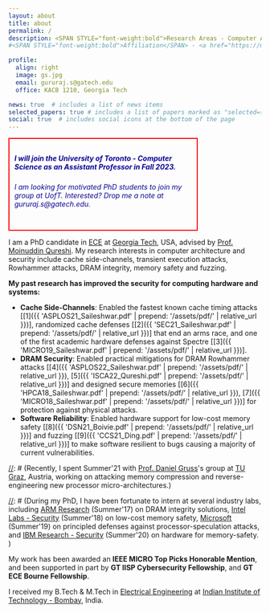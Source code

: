 ```yaml
---
layout: about
title: about
permalink: /
description: <SPAN STYLE="font-weight:bold">Research Areas - Computer Architecture and Systems Security.</SPAN><br> <a href="https://memlab.ece.gatech.edu/">Memory Systems Lab</a>, <a href="https://www.ece.gatech.edu/">Georgia Tech</a>
#<SPAN STYLE="font-weight:bold">Affiliation</SPAN> - <a href="https://memlab.ece.gatech.edu/">Memory Systems Lab</a>, <a href="https://www.ece.gatech.edu/">Georgia Tech</a>. <br><SPAN STYLE="font-weight:bold">Interests</SPAN> - Computer Architecture and Security     

profile:
  align: right
  image: gs.jpg
  email: gururaj.s@gatech.edu 
  office: KACB 1210, Georgia Tech

news: true  # includes a list of news items
selected_papers: true # includes a list of papers marked as "selected={true}"
social: true  # includes social icons at the bottom of the page
---
```


<div style="max-width: 70%; padding: 10px; border: 2px solid red;">
  <h5> <font color="rgb(0, 42, 92)"><b>I will join the University of Toronto - Computer Science as an Assistant Professor in Fall 2023.</b></font><br></h5>
  <h6 class="mb-0"> <font color="rgb(0, 42, 92)">I am looking for motivated PhD students to join my group at UofT. Interested? Drop me a note at gururaj.s@gatech.edu.</font><br></h6>
</div>

I am a PhD candidate in [ECE](https://www.ece.gatech.edu/) at [Georgia Tech](http://www.gatech.edu/), USA, advised by [Prof. Moinuddin Qureshi](https://www.cc.gatech.edu/~moin/).  My research interests in computer architecture and security include cache side-channels, transient execution attacks, Rowhammer attacks, DRAM integrity, memory safety and fuzzing.

**My past research has improved the security for computing hardware and systems:**
* **Cache Side-Channels**: Enabled the fastest known cache timing attacks \[[1]({{ 'ASPLOS21_Saileshwar.pdf' | prepend: '/assets/pdf/' | relative_url }})\], randomized cache defenses \[[2]({{ 'SEC21_Saileshwar.pdf' | prepend: '/assets/pdf/' | relative_url }})\] that end an arms race, and one of the first academic hardware defenses against Spectre \[[3]({{ 'MICRO19_Saileshwar.pdf' | prepend: '/assets/pdf/' | relative_url }})\].
* **DRAM Security**: Enabled practical  mitigations for DRAM Rowhammer attacks \[[4]({{ 'ASPLOS22_Saileshwar.pdf' | prepend: '/assets/pdf/' | relative_url }}), [5]({{ 'ISCA22_Qureshi.pdf' | prepend: '/assets/pdf/' | relative_url }})\] and designed secure memories \[[6]({{ 'HPCA18_Saileshwar.pdf' | prepend: '/assets/pdf/' | relative_url }}), [7]({{ 'MICRO18_Saileshwar.pdf' | prepend: '/assets/pdf/' | relative_url }})\] for protection against physical attacks.
* **Software Reliability**: Enabled hardware support for low-cost memory safety \[[8]({{ 'DSN21_Boivie.pdf' | prepend: '/assets/pdf/' | relative_url }})\] and fuzzing \[[9]({{ 'CCS21_Ding.pdf' | prepend: '/assets/pdf/' | relative_url }})\] to make software resilient to bugs causing a majority of current vulnerabilities. 

[//]: # (**My research designs low cost and principled security solutions for hardware.** I am interested in a variety of topics at the intersection of computer architecture and security, including cache side-channel resilience, transient execution attacks and defenses in processors, rowhammer attacks and memory integrity, memory safety, and others. )

[//]: # (Recently, I spent Summer'21 with [Prof. Daniel Gruss](https://gruss.cc/)'s group at [TU Graz](https://www.iaik.tugraz.at/), Austria, working on attacking memory compression and reverse-engineering new processor micro-architectures.)

[//]: # (During my PhD, I have been fortunate to intern at several industry labs, including [ARM Research](https://www.arm.com/resources/research) (Summer'17) on DRAM integrity solutions, [Intel Labs - Security](https://www.intel.com/content/www/us/en/research/overview.html) (Summer'18) on low-cost memory safety, [Microsoft](https://www.microsoft.com/en-us/research/) (Summer'19) on principled defenses against processor-speculation attacks, and [IBM Research - Security](https://researcher.watson.ibm.com/researcher/view_group.php?id=2720) (Summer'20) on hardware for memory-safety. )

My work has been awarded an **IEEE MICRO Top Picks Honorable Mention**, and been supported in part by **GT IISP Cybersecurity Fellowship**, and  **GT ECE Bourne Fellowship**.

I received my B.Tech & M.Tech in [Electrical Engineering](http://www.ee.iitb.ac.in/) at [Indian Institute of Technology - Bombay](http://www.iitb.ac.in/), India.
